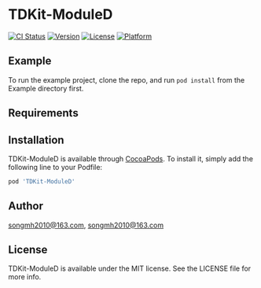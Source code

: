# TDKit-ModuleD

[![CI Status](https://img.shields.io/travis/songmh2010@163.com/TDKit-ModuleD.svg?style=flat)](https://travis-ci.org/songmh2010@163.com/TDKit-ModuleD)
[![Version](https://img.shields.io/cocoapods/v/TDKit-ModuleD.svg?style=flat)](https://cocoapods.org/pods/TDKit-ModuleD)
[![License](https://img.shields.io/cocoapods/l/TDKit-ModuleD.svg?style=flat)](https://cocoapods.org/pods/TDKit-ModuleD)
[![Platform](https://img.shields.io/cocoapods/p/TDKit-ModuleD.svg?style=flat)](https://cocoapods.org/pods/TDKit-ModuleD)

## Example

To run the example project, clone the repo, and run `pod install` from the Example directory first.

## Requirements

## Installation

TDKit-ModuleD is available through [CocoaPods](https://cocoapods.org). To install
it, simply add the following line to your Podfile:

```ruby
pod 'TDKit-ModuleD'
```

## Author

songmh2010@163.com, songmh2010@163.com

## License

TDKit-ModuleD is available under the MIT license. See the LICENSE file for more info.

